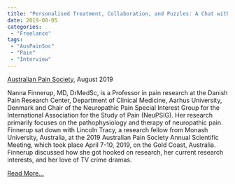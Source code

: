 ```yaml
---
title: "Personalised Treatment, Collaboration, and Puzzles: A Chat with Nanna Finnerup"
date: 2019-08-05
categories:
 - "Freelance"
tags:
 - "AusPainSoc"
 - "Pain" 
 - "Interview"
---
```


<!--more-->

[Australian Pain Society](https://www.apsoc.org.au/), August 2019

Nanna Finnerup, MD, DrMedSc, is a Professor in pain research at the Danish Pain Research Center, Department of Clinical Medicine, Aarhus University, Denmark and Chair of the Neuropathic Pain Special Interest Group for the International Association for the Study of Pain (NeuPSIG). Her research primarily focuses on the pathophysiology and therapy of neuropathic pain. Finnerup sat down with Lincoln Tracy, a research fellow from Monash University, Australia, at the 2019 Australian Pain Society Annual Scientific Meeting, which took place April 7-10, 2019, on the Gold Coast, Australia. Finnerup discussed how she got hooked on research, her current research interests, and her love of TV crime dramas. 

[Read More...](/files/content/posts/nanna-finnerup/finnerup.pdf)